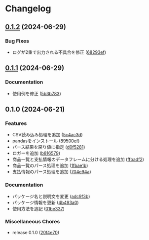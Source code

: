 # Changelog

## [0.1.2](https://github.com/ryohidaka/coop-kobe-parser/compare/v0.1.1...v0.1.2) (2024-06-29)


### Bug Fixes

* ログが2重で出力される不具合を修正 ([68293ef](https://github.com/ryohidaka/coop-kobe-parser/commit/68293efec164e755da079f85cf5250f44c6b51f5))

## [0.1.1](https://github.com/ryohidaka/coop-kobe-parser/compare/v0.1.0...v0.1.1) (2024-06-29)


### Documentation

* 使用例を修正 ([5b3b783](https://github.com/ryohidaka/coop-kobe-parser/commit/5b3b7831d3358078c5bed4b3de46066cc18c2020))

## 0.1.0 (2024-06-21)


### Features

* CSV読み込み処理を追加 ([5c4ac3d](https://github.com/ryohidaka/coop-kobe-parser/commit/5c4ac3d87111380c8a14468da6287c1fc5212e40))
* pandasをインストール ([89500ef](https://github.com/ryohidaka/coop-kobe-parser/commit/89500efeb0b90f309b590bf3ca23d7c0dbcf9d95))
* パース結果を戻り値に指定 ([d0f5281](https://github.com/ryohidaka/coop-kobe-parser/commit/d0f528117f7b68c092b15f7738e0ba50a79f27e3))
* ロガーを追加 ([b816579](https://github.com/ryohidaka/coop-kobe-parser/commit/b816579cee271dfadad7b07294bba59bd7e5ba50))
* 商品一覧と支払情報のデータフレームに分ける処理を追加 ([ffbadf2](https://github.com/ryohidaka/coop-kobe-parser/commit/ffbadf23deeb3acf00e3ed4f8d2a328c3a88ecc0))
* 商品一覧のパース処理を追加 ([1fbae1b](https://github.com/ryohidaka/coop-kobe-parser/commit/1fbae1b733d1521764547bd8c83aa5771d7b6286))
* 支払情報のパース処理を追加 ([704e94a](https://github.com/ryohidaka/coop-kobe-parser/commit/704e94aaac4e8be86c59e289fd8a6b5c265de00b))


### Documentation

* パッケージ名と説明文を変更 ([adc9f3b](https://github.com/ryohidaka/coop-kobe-parser/commit/adc9f3b014f7695da0ebd595b6eddfb000d86ec0))
* パッケージ情報を更新 ([4b493a0](https://github.com/ryohidaka/coop-kobe-parser/commit/4b493a05ec4b95539c92f63e172a27e5a345fba4))
* 使用方法を追記 ([01be337](https://github.com/ryohidaka/coop-kobe-parser/commit/01be3372b62caeccd2b03a61bc4f643be9a3d0c2))


### Miscellaneous Chores

* release 0.1.0 ([20f4e70](https://github.com/ryohidaka/coop-kobe-parser/commit/20f4e7049b969f7fbb637d870516f9c0e973e551))
